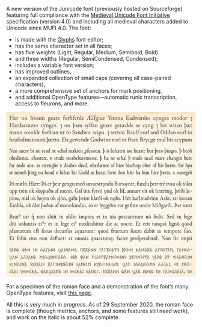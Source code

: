 A new version of the Junicode font (previously hosted on Sourceforge) featuring full compliance with
the [Medieval Unicode Font Initiative](https://skaldic.abdn.ac.uk/m.php?p=mufi) specification (version 4.0) and including all medieval characters
added to Unicode since MUFI 4.0. The font:

- is made with the [Glyphs](https://glyphsapp.com/) font editor;
- has the same character set in all faces;
- has five weights (Light, Regular, Medium, Semibold, Bold)
- and three widths (Regular, SemiCondensed, Condensed);
- includes a variable font version;
- has improved outlines,
- an expanded collection of small caps (covering all case-paired characters),
- a more comprehensive set of anchors for mark positioning,
- and additional OpenType features—automatic runic transcription, access to fleurons, and more.

![Sample Image](sample-image.jpg)

For a specimen of the roman face and a demonstration of the font’s many OpenType features, visit
[this page](https://psb1558.github.io/Junicode-New/).

All this is very much in progress. As of 29 September 2020, the roman face is complete (though metrics, anchors, and some
features still need work), and work on the italic is about 52% complete.
